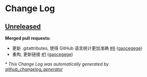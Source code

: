 # Change Log

## [Unreleased](https://github.com/dyweb/SJTUThesis/tree/HEAD)

**Merged pull requests:**

- 更新 .gitattributes, 使得 GitHub 语言统计更加准确 [\#6](https://github.com/dyweb/SJTUThesis/pull/6) ([gaocegege](https://github.com/gaocegege))
- 重构, 更新链接 [\#1](https://github.com/dyweb/SJTUThesis/pull/1) ([gaocegege](https://github.com/gaocegege))



\* *This Change Log was automatically generated by [github_changelog_generator](https://github.com/skywinder/Github-Changelog-Generator)*